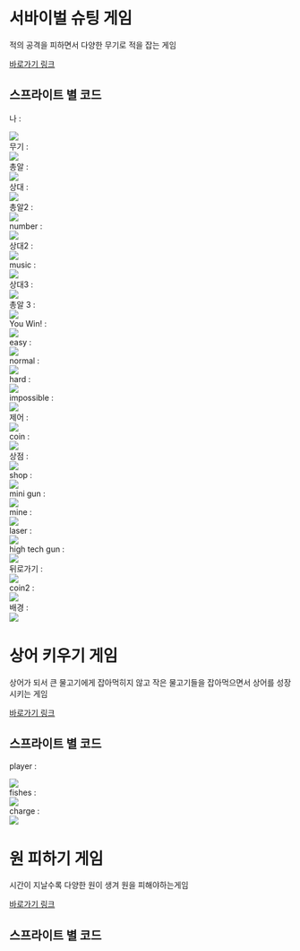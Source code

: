 # 서바이벌 슈팅 게임

적의 공격을 피하면서 다양한 무기로 적을 잡는 게임

<A href="https://scratch.mit.edu/projects/211451882"> 바로가기 링크</A>

## 스프라이트 별 코드 

나 : <br>

<img src="https://ifh.cc/g/GBxysJ.png" width="" height="">

<br>
무기 : <br>

<img src="https://ifh.cc/g/2kvBmJ.jpg" width="" height="">

<br>
총알 : <br>

<img src="https://ifh.cc/g/4FdXpW.jpg" width="" height="">

<br>
상대 : <br>

<img src="https://ifh.cc/g/ZjTwcp.jpg" width="" height="">

<br>
총알2 : <br>

<img src="https://ifh.cc/g/STM3kP.png" width="" height="">

<br>
number : <br>

<img src="https://ifh.cc/g/0uypn4.png" width="" height="">

<br>
상대2 : <br>

<img src="https://ifh.cc/g/zhUeZl.jpg" width="" height="">

<br>
music : <br>

<img src="https://ifh.cc/g/Jyd9Kr.png" width="" height="">

<br>
상대3 : <br>

<img src="https://ifh.cc/g/3pwAKV.jpg" width="" height="">

<br>
총알 3 : <br>

<img src="https://ifh.cc/g/ZVTcBv.png" width="" height="">

<br>
You Win! : <br>

<img src="https://ifh.cc/g/5pUHOW.png" width="" height="">

<br>
easy : <br>

<img src="https://ifh.cc/g/2ap8PW.png" width="" height="">

<br>
normal : <br>

<img src="https://ifh.cc/g/lGb4AA.png" width="" height="">

<br>
hard : <br>

<img src="https://ifh.cc/g/NqllKQ.png" width="" height="">

<br>
impossible : <br>

<img src="https://ifh.cc/g/QTgyii.png" width="" height="">

<br>
제어 : <br>

<img src="https://ifh.cc/g/p8XJMz.png" width="" height="">

<br>
coin : <br>

<img src="https://ifh.cc/g/ULFco1.png" width="" height="">

<br>
상점 : <br>

<img src="https://ifh.cc/g/MCY4oO.png" width="" height="">

<br>
shop : <br>

<img src="https://ifh.cc/g/95RdyI.png" width="" height="">

<br>
mini gun : <br>

<img src="https://ifh.cc/g/XScAVG.png" width="" height="">

<br>
mine : <br>

<img src="https://ifh.cc/g/kjNgaf.png" width="" height="">

<br>
laser : <br>

<img src="https://ifh.cc/g/8Ct2P2.png" width="" height="">

<br>
high tech gun : <br>

<img src="https://ifh.cc/g/tCiN02.png" width="" height="">

<br>
뒤로가기 : <br>

<img src="https://ifh.cc/g/CWOc6E.png" width="" height="">

<br>
coin2 : <br>

<img src="https://ifh.cc/g/iXDPjM.png" width="" height="">

<br>
배경 : <br>

<img src="https://ifh.cc/g/9pTLPt.png" width="" height="">



# 상어 키우기 게임

상어가 되서 큰 물고기에게 잡아먹히지 않고 작은 물고기들을 잡아먹으면서 상어를 성장시키는 게임

<A href="https://scratch.mit.edu/projects/235208710"> 바로가기 링크</A>

## 스프라이트 별 코드

player : <br>

<img src="https://ifh.cc/g/9pTLPt.png" width="" height="">

<br>
fishes : <br>

<img src="https://ifh.cc/g/RX15z6.png" width="" height="">

<br>
charge : <br>

<img src="https://ifh.cc/g/V0iQBJ.png" width="" height="">

# 원 피하기 게임

시간이 지날수록 다양한 원이 생겨 원을 피해야하는게임

<A href="https://scratch.mit.edu/projects/277107817"> 바로가기 링크</A>

## 스프라이트 별 코드 

  
